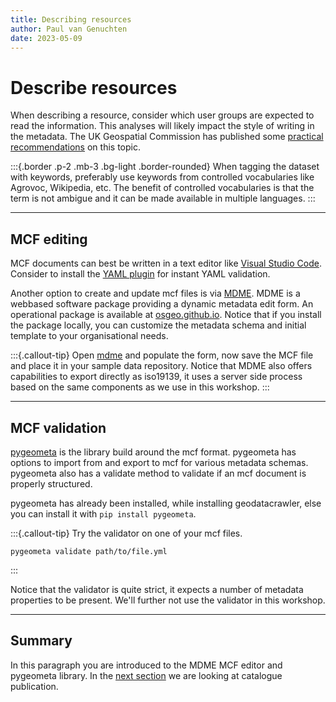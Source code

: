 ```yaml
---
title: Describing resources
author: Paul van Genuchten
date: 2023-05-09
---
```


# Describe resources

When describing a resource, consider which user groups are expected to read the information. This analyses will likely impact the style of writing in the metadata. The UK Geospatial Commission has published some [practical recommendations](https://www.gov.uk/government/publications/search-engine-optimisation-for-publishers-best-practice-guide) on this topic.

:::{.border .p-2 .mb-3 .bg-light .border-rounded}
When tagging the dataset with keywords, preferably use keywords from controlled vocabularies like Agrovoc, Wikipedia, etc. The benefit of controlled vocabularies is that the term is not ambigue and it can be made available in multiple languages. 
:::

---

## MCF editing

MCF documents can best be written in a text editor like [Visual Studio Code](https://code.visualstudio.com). Consider to install the [YAML plugin](https://marketplace.visualstudio.com/items?itemName=redhat.vscode-yaml) for instant YAML validation. 

Another option to create and update mcf files is via [MDME](https://github.com/osgeo/mdme). MDME is a webbased software package providing a dynamic metadata edit form. An operational package is available at [osgeo.github.io](https://osgeo.github.io/mdme). Notice that if you install the package locally, you can customize the metadata schema and initial template to your organisational needs.

:::{.callout-tip}
Open [mdme](https://github.com/osgeo/mdme) and populate the form, now save the MCF file and place it in your sample data repository. Notice that MDME also offers capabilities to export directly as iso19139, it uses a server side process based on the same components as we use in this workshop.
:::

---

## MCF validation

[pygeometa](https://geopython.github.io/pygeometa/) is the library build around the mcf format. pygeometa has options to import from and export to mcf for various metadata schemas. pygeometa also has a validate method to validate if an mcf document is properly structured.

pygeometa has already been installed, while installing geodatacrawler, else you can install it with `pip install pygeometa`.

:::{.callout-tip}
Try the validator on one of your mcf files.

``` 
pygeometa validate path/to/file.yml
```
:::

Notice that the validator is quite strict, it expects a number of metadata properties to be present. We'll further not use the validator in this workshop.

---

## Summary

In this paragraph you are introduced to the MDME MCF editor and pygeometa library. In the [next section](./3-catalog-publication.md) we are looking at catalogue publication.
